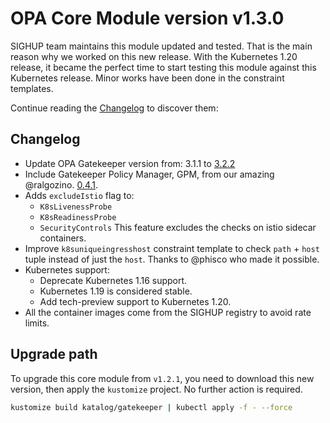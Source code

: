 # OPA Core Module version v1.3.0

SIGHUP team maintains this module updated and tested. That is the main reason why we worked on this new release.
With the Kubernetes 1.20 release, it became the perfect time to start testing this module against this Kubernetes
release. Minor works have been done in the constraint templates.

Continue reading the [Changelog](#changelog) to discover them:

## Changelog

- Update OPA Gatekeeper version from: 3.1.1 to [3.2.2](https://github.com/open-policy-agent/gatekeeper/releases/tag/v3.2.2)
- Include Gatekeeper Policy Manager, GPM, from our amazing @ralgozino. [0.4.1](https://github.com/sighupio/gatekeeper-policy-manager/releases/tag/v0.4.1).
- Adds `excludeIstio` flag to:
  - `K8sLivenessProbe`
  - `K8sReadinessProbe`
  - `SecurityControls`
  This feature excludes the checks on istio sidecar containers.
- Improve `k8suniqueingresshost` constraint template to check `path` + `host` tuple instead of just the `host`.
Thanks to @phisco who made it possible.
- Kubernetes support:
  - Deprecate Kubernetes 1.16 support.
  - Kubernetes 1.19 is considered stable.
  - Add tech-preview support to Kubernetes 1.20.
- All the container images come from the SIGHUP registry to avoid rate limits.

## Upgrade path

To upgrade this core module from `v1.2.1`, you need to download this new version, then apply the
`kustomize` project. No further action is required.

```bash
kustomize build katalog/gatekeeper | kubectl apply -f - --force
```
